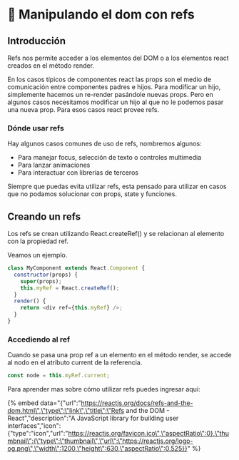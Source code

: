 # 🦁 Manipulando el dom con refs

## Introducción

Refs nos permite acceder a los elementos del DOM o a los elementos react creados en el método render.

En los casos típicos de componentes react las props son el medio de comunicación entre componentes padres e hijos. Para modificar un hijo, simplemente hacemos un re-render pasándole nuevas props. Pero en algunos casos necesitamos modificar un hijo al que no le podemos pasar una nueva prop. Para esos casos react provee refs.

### Dónde usar refs

Hay algunos casos comunes de uso de refs, nombremos algunos:

* Para manejar focus, selección de texto o controles multimedia
* Para lanzar animaciones
* Para interactuar con librerías de terceros

Siempre que puedas evita utilizar refs, esta pensado para utilizar en casos que no podamos solucionar con props, state y funciones.

## Creando un refs

Los refs se crean utilizando React.createRef\(\) y se relacionan al  elemento con la propiedad ref.

Veamos un ejemplo.

```javascript
class MyComponent extends React.Component {
  constructor(props) {
    super(props);
    this.myRef = React.createRef();
  }
  render() {
    return <div ref={this.myRef} />;
  }
}
```

### Accediendo al ref

Cuando se pasa una prop ref a un elemento en el método render, se accede al nodo en el atributo current de la referencia.

```javascript
const node = this.myRef.current;
```

Para aprender mas sobre cómo utilizar refs puedes ingresar aquí:

{% embed data="{\"url\":\"https://reactjs.org/docs/refs-and-the-dom.html\",\"type\":\"link\",\"title\":\"Refs and the DOM - React\",\"description\":\"A JavaScript library for building user interfaces\",\"icon\":{\"type\":\"icon\",\"url\":\"https://reactjs.org/favicon.ico\",\"aspectRatio\":0},\"thumbnail\":{\"type\":\"thumbnail\",\"url\":\"https://reactjs.org/logo-og.png\",\"width\":1200,\"height\":630,\"aspectRatio\":0.525}}" %}



